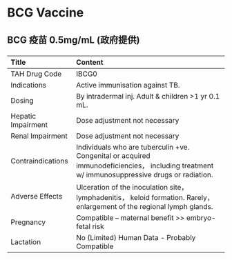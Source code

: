 # BCG Vaccine

## BCG 疫苗 0.5mg/mL (政府提供)

##### 

| Title              | Content                                                                                                                                      |
|:-------------------|:---------------------------------------------------------------------------------------------------------------------------------------------|
| TAH Drug Code      | IBCG0                                                                                                                                        |
| Indications        | Active immunisation against TB.                                                                                                              |
| Dosing             | By intradermal inj. Adult & children >1 yr 0.1 mL.                                                                                           |
| Hepatic Impairment | Dose adjustment not necessary                                                                                                                |
| Renal Impairment   | Dose adjustment not necessary                                                                                                                |
| Contraindications  | Individuals who are tuberculin +ve. Congenital or acquired immunodeficiencies， including treatment w/ immunosuppressive drugs or radiation. |
| Adverse Effects    | Ulceration of the inoculation site， lymphadenitis， keloid formation. Rarely， enlargement of the regional lymph glands.                    |
| Pregnancy          | Compatible – maternal benefit >> embryo-fetal risk                                                                                           |
| Lactation          | No (Limited) Human Data - Probably Compatible                                                                                                |

